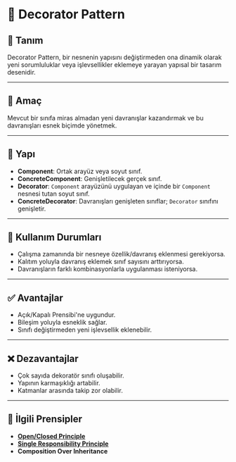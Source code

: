# 🎨 Decorator Pattern

## 📌 Tanım
Decorator Pattern, bir nesnenin yapısını değiştirmeden ona dinamik olarak yeni sorumluluklar veya işlevsellikler eklemeye yarayan yapısal bir tasarım desenidir.

---

## 🎯 Amaç
Mevcut bir sınıfa miras almadan yeni davranışlar kazandırmak ve bu davranışları esnek biçimde yönetmek.

---

## 🧱 Yapı

- **Component**: Ortak arayüz veya soyut sınıf.
- **ConcreteComponent**: Genişletilecek gerçek sınıf.
- **Decorator**: `Component` arayüzünü uygulayan ve içinde bir `Component` nesnesi tutan soyut sınıf.
- **ConcreteDecorator**: Davranışları genişleten sınıflar; `Decorator` sınıfını genişletir.

---

## 🔧 Kullanım Durumları

- Çalışma zamanında bir nesneye özellik/davranış eklenmesi gerekiyorsa.
- Kalıtım yoluyla davranış eklemek sınıf sayısını arttırıyorsa.
- Davranışların farklı kombinasyonlarla uygulanması isteniyorsa.

---

## ✅ Avantajlar

- Açık/Kapalı Prensibi'ne uygundur.
- Bileşim yoluyla esneklik sağlar.
- Sınıfı değiştirmeden yeni işlevsellik eklenebilir.

---

## ❌ Dezavantajlar

- Çok sayıda dekoratör sınıfı oluşabilir.
- Yapının karmaşıklığı artabilir.
- Katmanlar arasında takip zor olabilir.

---

## 🔄 İlgili Prensipler

- **[Open/Closed Principle](https://github.com/tunahankilic48/DICTIONARY-SOZLUK/blob/main/T%C3%9CRK%C3%87E/SOLIDPrensipleri.md)**
- **[Single Responsibility Principle](https://github.com/tunahankilic48/DICTIONARY-SOZLUK/blob/main/T%C3%9CRK%C3%87E/SOLIDPrensipleri.md)**
- **Composition Over Inheritance**
